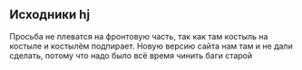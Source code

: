 ## Исходники hj

Просьба не плеватся на фронтовую часть, так как там костыль на костыле и костылём подпирает. Новую версию сайта нам там и не дали сделать, потому что надо было всё время чинить баги старой